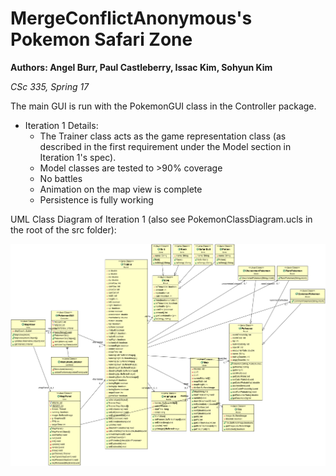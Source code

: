 # MergeConflictAnonymous's Pokemon Safari Zone
**Authors: Angel Burr, Paul Castleberry, Issac Kim, Sohyun Kim**

*CSc 335, Spring 17*

The main GUI is run with the PokemonGUI class in the Controller package.

- Iteration 1 Details:
    - The Trainer class acts as the game representation class (as described in the first requirement under the Model section in Iteration 1's spec).
    - Model classes are tested to >90% coverage
    - No battles
    - Animation on the map view is complete
    - Persistence is fully working

UML Class Diagram of Iteration 1 (also see PokemonClassDiagram.ucls in the root of the src folder):

![UML Class Diagram of Iteration 1](iteration1uml.png)
